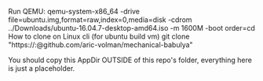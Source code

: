 Run QEMU:
qemu-system-x86_64 -drive file=ubuntu.img,format=raw,index=0,media=disk -cdrom ../Downloads/ubuntu-16.04.7-desktop-amd64.iso -m 1600M -boot order=cd
How to clone on Linux cli (for ubuntu build vm)
git clone "https://<username>:<pat>@github.com/aric-volman/mechanical-babulya"

You should copy this AppDir OUTSIDE of this repo's folder, everything here is just a placeholder.
